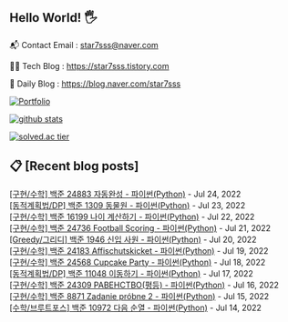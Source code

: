 ## Hello World! 🖐

📬 Contact Email : star7sss@naver.com

👨‍💻 Tech Blog : https://star7sss.tistory.com

🤪 Daily Blog : https://blog.naver.com/star7sss

[![Portfolio](https://img.shields.io/badge/Portfolio-%23000000.svg?style=for-the-badge&logo=firefox&logoColor=#FF7139)](https://fern-way-13f.notion.site/Jang-Thang-3b7b327981a2456c8ee5952eadb848b9)

[![github stats](https://github-readme-stats.vercel.app/api?username=jangThang&show_icons=true&hide_border=False)](https://star7sss.tistory.com)

[![solved.ac tier](http://mazassumnida.wtf/api/v2/generate_badge?boj=star7sss)](https://solved.ac/star7sss)

## 📋 [Recent blog posts]
[[구현/수학] 백준 24883 자동완성 - 파이썬(Python)](https://star7sss.tistory.com/443) - Jul 24, 2022<br>
[[동적계획법/DP] 백준 1309 동물원 - 파이썬(Python)](https://star7sss.tistory.com/450) - Jul 23, 2022<br>
[[구현/수학] 백준 16199 나이 계산하기 - 파이썬(Python)](https://star7sss.tistory.com/442) - Jul 22, 2022<br>
[[구현/수학] 백준 24736 Football Scoring - 파이썬(Python)](https://star7sss.tistory.com/441) - Jul 21, 2022<br>
[[Greedy/그리디] 백준 1946 신입 사원 - 파이썬(Python)](https://star7sss.tistory.com/449) - Jul 20, 2022<br>
[[구현/수학] 백준 24183 Affischutskicket - 파이썬(Python)](https://star7sss.tistory.com/440) - Jul 19, 2022<br>
[[구현/수학] 백준 24568 Cupcake Party - 파이썬(Python)](https://star7sss.tistory.com/439) - Jul 18, 2022<br>
[[동적계획법/DP] 백준 11048 이동하기 - 파이썬(Python)](https://star7sss.tistory.com/447) - Jul 17, 2022<br>
[[구현/수학] 백준 24309 РАВЕНСТВО(평등) - 파이썬(Python)](https://star7sss.tistory.com/438) - Jul 16, 2022<br>
[[구현/수학] 백준 8871 Zadanie próbne 2 - 파이썬(Python)](https://star7sss.tistory.com/435) - Jul 15, 2022<br>
[[수학/브루트포스] 백준 10972 다음 순열 - 파이썬(Python)](https://star7sss.tistory.com/446) - Jul 14, 2022<br>
